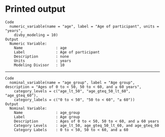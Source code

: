 # Printed output

    Code
      numeric_variable(name = "age", label = "Age of participant", units = "years",
        divby_modeling = 10)
    Output
      Numeric Variable:
        Name               : age 
        Label              : Age of participant 
        Description        : none 
        Units              : years 
        Modeling Divisor   : 10 

---

    Code
      nominal_variable(name = "age_group", label = "Age group", description = "Ages of 0 to < 50, 50 to < 60, and ≥ 60 years",
        category_levels = c("age_lt_50", "age_gteq_50_lt_60", "age_gteq_60"),
        category_labels = c("0 to < 50", "50 to < 60", "≥ 60"))
    Output
      Nominal Variable:
        Name               : age_group 
        Label              : Age group 
        Description        : Ages of 0 to < 50, 50 to < 60, and ≥ 60 years 
        Category Levels    : age_lt_50, age_gteq_50_lt_60, and age_gteq_60 
        Category Labels    : 0 to < 50, 50 to < 60, and ≥ 60 

